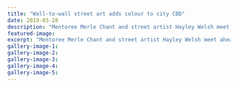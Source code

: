 ```yaml
---
title: "Wall-to-wall street art adds colour to city CBD"
date: 2019-03-28
description: "Mentoree Merle Chant and street artist Hayley Welsh meet ahead of Whanganui Walls which kicks off on Thursday..."
featured-image: 
excerpt: "Mentoree Merle Chant and street artist Hayley Welsh meet ahead of Whanganui Walls which kicks off on Thursday."
gallery-image-1: 
gallery-image-2: 
gallery-image-3: 
gallery-image-4: 
gallery-image-5: 
---
```

